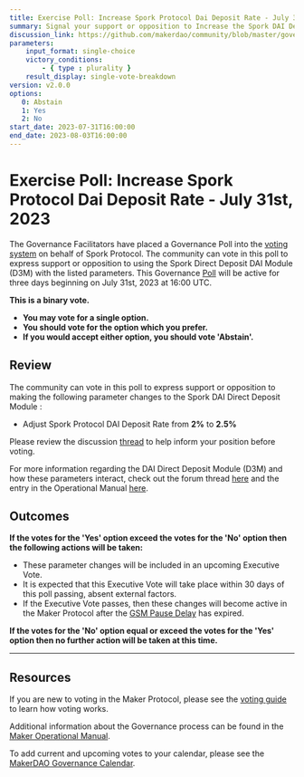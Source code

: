 ```yaml
---
title: Exercise Poll: Increase Spork Protocol Dai Deposit Rate - July 31, 2023
summary: Signal your support or opposition to Increase the Spork DAI Deposit Rate from 2% to 2.5%.
discussion_link: https://github.com/makerdao/community/blob/master/governance-exercises/poll-exercise-01.md
parameters:
    input_format: single-choice
    victory_conditions:
        - { type : plurality }
    result_display: single-vote-breakdown
version: v2.0.0
options:
   0: Abstain
   1: Yes
   2: No
start_date: 2023-07-31T16:00:00
end_date: 2023-08-03T16:00:00
---
```

# Exercise Poll: Increase Spork Protocol Dai Deposit Rate - July 31st, 2023

The Governance Facilitators have placed a Governance Poll into the [voting system](https://vote.makerdao.com/polling) on behalf of Spork Protocol. The community can vote in this poll to express support or opposition to using the Spork Direct Deposit DAI Module (D3M) with the listed parameters. This Governance [Poll](https://manual.makerdao.com/governance/governance-cycle/weekly-governance-cycle#weekly-governance-cycle-definitions-mip16c1) will be active for three days beginning on July 31st, 2023 at 16:00 UTC.

**This is a binary vote.**

- **You may vote for a single option.**
- **You should vote for the option which you prefer.**
- **If you would accept either option, you should vote 'Abstain'.**

## Review

The community can vote in this poll to express support or opposition to making the following parameter changes to the Spork DAI Direct Deposit Module :
* Adjust Spork Protocol DAI Deposit Rate from **2%** to **2.5%**

Please review the discussion [thread](https://github.com/makerdao/community/blob/master/governance-exercises/poll-exercise-01.md) to help inform your position before voting. 

For more information regarding the DAI Direct Deposit Module (D3M) and how these parameters interact, check out the forum thread [here](https://forum.makerdao.com/t/discussion-direct-deposit-dai-module-d3m/7357)  and the entry in the Operational Manual [here](https://manual.makerdao.com/module-index/module-dai-direct-deposit).

## Outcomes

**If the votes for the 'Yes' option exceed the votes for the 'No' option then the following actions will be taken:**
* These parameter changes will be included in an upcoming Executive Vote.
* It is expected that this Executive Vote will take place within 30 days of this poll passing, absent external factors.
* If the Executive Vote passes, then these changes will become active in the Maker Protocol after the [GSM Pause Delay](https://manual.makerdao.com/parameter-index/core/param-gsm-pause-delay) has expired.

**If the votes for the 'No' option equal or exceed the votes for the 'Yes' option then no further action will be taken at this time.**

---

## Resources

If you are new to voting in the Maker Protocol, please see the [voting guide](https://manual.makerdao.com/governance/voting-in-makerdao/on-chain-governance) to learn how voting works.

Additional information about the Governance process can be found in the [Maker Operational Manual](https://manual.makerdao.com).

To add current and upcoming votes to your calendar, please see the [MakerDAO Governance Calendar](https://manual.makerdao.com/makerdao/calendars/governance-calendar).